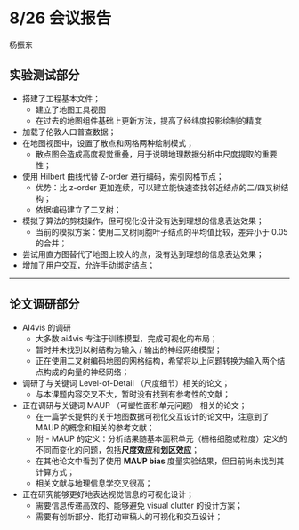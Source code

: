 # 8/26 会议报告

杨振东



## 实验测试部分

* 搭建了工程基本文件；
  * 建立了地图工具视图
  * 在过去的地图组件基础上更新方法，提高了经纬度投影绘制的精度
* 加载了伦敦人口普查数据；
* 在地图视图中，设置了散点和网格两种绘制模式；
  * 散点图会造成高度视觉重叠，用于说明地理数据分析中尺度提取的重要性；
* 使用 Hilbert 曲线代替 Z-order 进行编码，索引网格节点；
  * 优势：比 z-order 更加连续，可以建立能快速查找邻近结点的二/四叉树结构；
  * 依据编码建立了二叉树；
* 模拟了算法的剪枝操作，但可视化设计没有达到理想的信息表达效果；
  * 当前的模拟方案：使用二叉树同胞叶子结点的平均值比较，差异小于 0.05 的合并；
* 尝试用直方图替代了地图上较大的点，没有达到理想的信息表达效果；
* 增加了用户交互，允许手动绑定结点；



---



## 论文调研部分

* AI4vis 的调研
  * 大多数 ai4vis 专注于训练模型，完成可视化的布局；
  * 暂时并未找到以树结构为输入 / 输出的神经网络模型；
  * 正在使用二叉树编码地图的网格结构，希望将以上问题转换为输入两个结点构成的向量的神经网络；
* 调研了与关键词 Level-of-Detail （尺度细节）相关的论文；
  * 与本课题内容交叉不大，暂时没有找到有参考性的文献；
* 正在调研与关键词 MAUP （可塑性面积单元问题） 相关的论文；
  * 在一篇学长提供的关于地图数据可视化交互设计的论文中，注意到了 MAUP 的概念和相关的参考文献；
  * 附 - MAUP 的定义：分析结果随基本面积单元（栅格细胞或粒度）定义的不同而变化的问题，包括**尺度效应**和**划区效应**；
  * 在其他论文中看到了使用 **MAUP bias** 度量实验结果，但目前尚未找到其计算方式；
  * 相关文献与地理信息学交叉很高；
* 正在研究能够更好地表达视觉信息的可视化设计；
  * 需要信息传递高效的、能够避免 visual clutter 的设计方案；
  * 需要有创新部分、能打动审稿人的可视化和交互设计；

